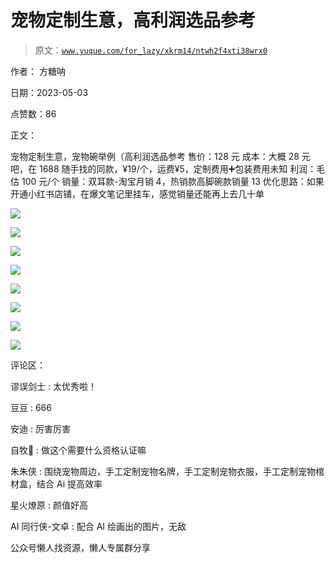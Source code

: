 # 宠物定制生意，高利润选品参考

> 原文：[`www.yuque.com/for_lazy/xkrm14/ntwh2f4xti38wrx0`](https://www.yuque.com/for_lazy/xkrm14/ntwh2f4xti38wrx0)

作者： 方糖呐

日期：2023-05-03

点赞数：86

正文：

宠物定制生意，宠物碗举例（高利润选品参考 售价：128 元 成本：大概 28 元吧，在 1688 随手找的同款，¥19/个，运费¥5，定制费用➕包装费用未知 利润：毛估 100 元/个 销量：双耳款-淘宝月销 4，热销款高脚碗款销量 13 优化思路：如果开通小红书店铺，在爆文笔记里挂车，感觉销量还能再上去几十单

![](img/405255acbd9a2fd44f8a551a90381cbb.png)  

![](img/9f4a06336409698d827058447001c484.png)  

![](img/cbcf19cf802567e88a320175abcbfb40.png)

![](img/744117043f97399ecc3bff2254e3a739.png)

![](img/6448073b64019b6b1bb5dd8860c2b089.png)  

![](img/51c0d0318e4bbedd7539957bba77fb09.png)  

![](img/6b135b6e4949ca0ee1d131be69c4d34f.png)

![](img/c5dbd375d4b985ce618e40ebfd42f25d.png)

评论区：

谬误剑士 : 太优秀啦！

豆豆 : 666

安迪 : 厉害厉害

自牧👀 : 做这个需要什么资格认证嘛

朱朱侠 : 围绕宠物周边，手工定制宠物名牌，手工定制宠物衣服，手工定制宠物棺材盒，结合 Ai 提高效率

星火燎原 : 颜值好高

AI 同行侠-文卓 : 配合 AI 绘画出的图片，无敌

公众号懒人找资源，懒人专属群分享

